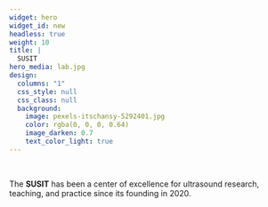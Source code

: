 ```yaml
---
widget: hero
widget_id: new
headless: true
weight: 10
title: |
  SUSIT
hero_media: lab.jpg
design:
  columns: "1"
  css_style: null
  css_class: null
  background:
    image: pexels-itschansy-5292401.jpg
    color: rgba(0, 0, 0, 0.64)
    image_darken: 0.7
    text_color_light: true
---
```


<br>

The **SUSIT** has been a center of excellence for ultrasound research, teaching, and practice since its founding in 2020.
